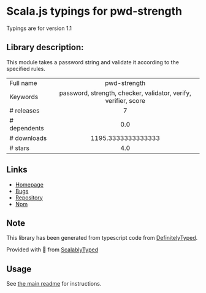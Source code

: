 
# Scala.js typings for pwd-strength

Typings are for version 1.1

## Library description:
This module takes a password string and validate it according to the specified rules.

|                    |                 |
| ------------------ | :-------------: |
| Full name          | pwd-strength |
| Keywords           | password, strength, checker, validator, verify, verifier, score |
| # releases         | 7 |
| # dependents       | 0.0 |
| # downloads        | 1195.3333333333333 |
| # stars            | 4.0 |

## Links
- [Homepage](https://github.com/rapomon/pwd-strength)
- [Bugs](https://github.com/rapomon/pwd-strength/issues)
- [Repository](https://github.com/rapomon/pwd-strength)
- [Npm](https://www.npmjs.com/package/pwd-strength)
    


## Note
This library has been generated from typescript code from [DefinitelyTyped](https://definitelytyped.org).

Provided with :purple_heart: from [ScalablyTyped](https://github.com/oyvindberg/ScalablyTyped)

## Usage
See [the main readme](../../readme.md) for instructions.


